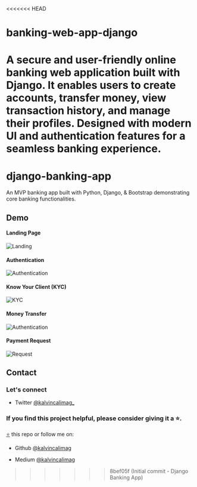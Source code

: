 <<<<<<< HEAD
# banking-web-app-django
A secure and user-friendly online banking web application built with Django. It enables users to create accounts, transfer money, view transaction history, and manage their profiles. Designed with modern UI and authentication features for a seamless banking experience.
=======
# django-banking-app

An MVP banking app built with Python, Django, & Bootstrap demonstrating core banking functionalities.

## Demo

#### Landing Page

![Landing](https://res.cloudinary.com/dotera808/image/upload/v1724570570/KCoin/LandingPage_a6tww6.gif)

#### Authentication

![Authentication](https://res.cloudinary.com/dotera808/image/upload/v1724567637/KCoin/KCoin_Auth_e04xda.gif)

#### Know Your Client (KYC)

![KYC](https://res.cloudinary.com/dotera808/image/upload/v1724570264/KCoin/KYC_rnwhug.gif)

#### Money Transfer

![Authentication](https://res.cloudinary.com/dotera808/image/upload/v1724567637/KCoin/Money_Transfer_edecpp.gif)

#### Payment Request

![Request](https://res.cloudinary.com/dotera808/image/upload/v1724570264/KCoin/Payment_Request_3_lcx5o8.gif)

## Contact

### Let's connect

- Twitter [@kalvincalimag\_](https://twitter.com/kalvincalimag_)

### If you find this project helpful, please consider giving it a ⭐.

[⭐](https://github.com/kalvincalimag/django-nextjs-jwt-starter) this repo or follow me on:

- Github [@kalvincalimag](https://github.com/kalvincalimag)

- Medium [@kalvincalimag](https://medium.com/@kalvincalimag)
>>>>>>> 8bef05f (Initial commit - Django Banking App)
